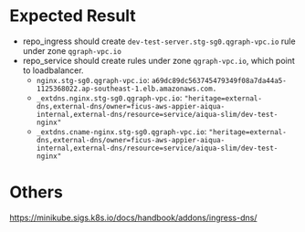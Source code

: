 # Expected Result

- repo_ingress should create `dev-test-server.stg-sg0.qgraph-vpc.io` rule under zone `qgraph-vpc.io`
- repo_service should create rules under zone `qgraph-vpc.io`, which point to loadbalancer.
  - `nginx.stg-sg0.qgraph-vpc.io`:  `a69dc89dc563745479349f08a7da44a5-1125368022.ap-southeast-1.elb.amazonaws.com.`
  - `_extdns.nginx.stg-sg0.qgraph-vpc.io`:  `"heritage=external-dns,external-dns/owner=ficus-aws-appier-aiqua-internal,external-dns/resource=service/aiqua-slim/dev-test-nginx"`
  - `_extdns.cname-nginx.stg-sg0.qgraph-vpc.io`:   `"heritage=external-dns,external-dns/owner=ficus-aws-appier-aiqua-internal,external-dns/resource=service/aiqua-slim/dev-test-nginx"`

# Others
https://minikube.sigs.k8s.io/docs/handbook/addons/ingress-dns/
